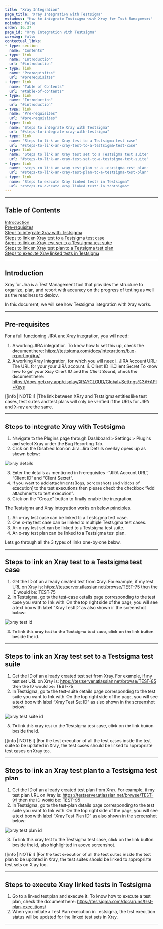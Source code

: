 ```yaml
---
title: "Xray Integration"
page_title: "Xray Integration with Testsigma"
metadesc: "How to integrate Testsigma with Xray for Test Management"
noindex: false
order: 16.37
page_id: "Xray Integration with Testsigma"
warning: false
contextual_links:
- type: section
  name: "Contents"
- type: link
  name: "Introduction"
  url: "#introduction"
- type: link
  name: "Prerequisites"
  url: "#prerequisites"
- type: link
  name: "Table of Contents"
  url: "#table-of-contents"
- type: link
  name: "Introduction"
  url: "#introduction"
- type: link
  name: "Pre-requisites"
  url: "#pre-requisites"
- type: link
  name: "Steps to integrate Xray with Testsigma"
  url: "#steps-to-integrate-xray-with-testsigma"
- type: link
  name: "Steps to link an Xray test to a Testsigma test case"
  url: "#steps-to-link-an-xray-test-to-a-testsigma-test-case"
- type: link
  name: "Steps to link an Xray test set to a Testsigma test suite"
  url: "#steps-to-link-an-xray-test-set-to-a-testsigma-test-suite"
- type: link
  name: "Steps to link an Xray test plan to a Testsigma test plan"
  url: "#steps-to-link-an-xray-test-plan-to-a-testsigma-test-plan"
- type: link
  name: "Steps to execute Xray linked tests in Testsigma"
  url: "#steps-to-execute-xray-linked-tests-in-testsigma"
---
```


---
## **Table of Contents**

[Introduction](https://testsigma.com/docs/integrations/bug-reporting/xray/#introduction)<br>
[Pre-requisites](#pre-requisites)<br>
[Steps to integrate Xray with Testsigma](https://testsigma.com/docs/integrations/bug-reporting/xray/#steps-to-integrate-xray-with-testsigma)<br>
[Steps to link an Xray test to a Testsigma test case](https://testsigma.com/docs/integrations/bug-reporting/xray/#steps-to-link-an-xray-test-to-a-testsigma-test-case)<br>
[Steps to link an Xray test set to a Testsigma test suite](https://testsigma.com/docs/integrations/bug-reporting/xray/#steps-to-link-an-xray-test-set-to-a-testsigma-test-suite)<br>
[Steps to link an Xray test plan to a Testsigma test plan](https://testsigma.com/docs/integrations/bug-reporting/xray/#steps-to-link-an-xray-test-plan-to-a-testsigma-test-plan)<br>
[Steps to execute Xray linked tests in Testsigma](https://testsigma.com/docs/integrations/bug-reporting/xray/#steps-to-execute-xray-linked-tests-in-testsigma)<br>

---
 
 
## **Introduction**
 
Xray for Jira is a Test Management tool that provides the structure to organize, plan, and report with accuracy on the progress of testing as well as the readiness to deploy.
 
In this document, we will see how Testsigma integration  with Xray works.

---
 
## **Pre-requisites**
 
For a full functioning JIRA and Xray integration, you will need:
1. A working JIRA integration. To know how to set this up, check the document here: https://testsigma.com/docs/integrations/bug-reporting/jira/
2. A working Xray Integration, for which you will need
  i.  JIRA Account URL: The URL for your your JIRA account.
  ii. Client ID
  iii.Client Secret
To know how to get your Xray Client ID and the Client Secret, check the document here: https://docs.getxray.app/display/XRAYCLOUD/Global+Settings%3A+API+Keys 
 
 
[[info | NOTE:]]
|The link between XRay and Testsigma entities like test cases, test suites and test plans will only be verified if the URLs for JIRA and X-ray are the same. 

---
 
## **Steps to integrate Xray with Testsigma**  
 
1. Navigate to the Plugins page through Dashboard > Settings > Plugins and select Xray under the Bug Reporting Tab.
2. Click on the Disabled Icon on Jira. Jira Details overlay opens up as shown below:
 
![xray details](https://s3.amazonaws.com/static-docs.testsigma.com/new_images/integrations/bug-reporting/xray/xray-details.png)

3. Enter the details as mentioned in Prerequisites -”JIRA Account URL”, “Client ID” and “Client Secret”. 
4. If you want to add attachments[logs, screenshots and videos of execution] to the test executions then please check the checkbox “Add attachments to test execution”.
5. Click on the “Create” button to finally enable the integration.
 
The Testsigma and Xray integration works on below principles.
 
1. An x-ray test case can be linked to a Testsigma test case.
2. One x-ray test case can be linked to multiple Testsigma test cases. 
3. An x-ray test set can be linked to a Testsigma test suite.
4. An x-ray test plan can be linked to a Testsigma test plan.
 
Lets go through all the 3 types of links one-by-one below.

---
 
## **Steps to link an Xray test to a Testsigma test case**

1. Get the ID of an already created test from Xray. For example, if my test URL on Xray is: https://testserver.atlassian.net/browse/TEST-75 then the ID would be: TEST-75
2. In Testsigma, go to the test-case details page corresponding to the test case you want to link with. On the top right side of the page, you will see a text box with label “Xray TestID” as also shown in the screenshot below: 
 
![xray test id](https://s3.amazonaws.com/static-docs.testsigma.com/new_images/integrations/bug-reporting/xray/xray-test-id.png)

3. To link this xray test to the Testsigma test case, click on the link button beside the id.
 
---
 
## **Steps to link an Xray test set to a Testsigma test suite**

1. Get the ID of an already created test set from Xray. For example, if my test set URL on Xray is: https://testserver.atlassian.net/browse/TEST-85  then the ID would be: TEST-75
2. In Testsigma, go to the test-suite details page corresponding to the test suite you want to link with. On the top right side of the page, you will see a text box with label “Xray Test Set ID” as also shown in the screenshot below:

![xray test suite id](https://s3.amazonaws.com/static-docs.testsigma.com/new_images/integrations/bug-reporting/xray/xray-testsuite-id.png)

3. To link this xray test to the Testsigma test case, click on the link button beside the id.

[[info | NOTE:]]
|For the test execution of all the test cases inside the test suite to be updated in Xray, the test cases should be linked to appropriate test cases on Xray too.
 
---
 
## **Steps to link an Xray test plan to a Testsigma test plan**
 
1. Get the ID of an already created test plan from Xray. For example, if my test plan URL on Xray is: https://testserver.atlassian.net/browse/TEST-95  then the ID would be: TEST-95
2. In Testsigma, go to the test-plan details page corresponding to the test suite you want to link with. On the top right side of the page, you will see a text box with label “Xray Test Plan ID” as also shown in the screenshot below:

![xray test plan id](https://s3.amazonaws.com/static-docs.testsigma.com/new_images/integrations/bug-reporting/xray/xray-testplan-id.png)

3. To link this xray test to the Testsigma test case, click on the link button beside the id, also highlighted in above screenshot.
 
 
[[info | NOTE:]]
|For the test execution of all the test suites inside the test plan to be updated in Xray, the test suites should be linked to appropriate test sets on Xray too.
 
---
 
## **Steps to execute Xray linked tests in Testsigma**
 
1. Go to a linked test plan and execute it. To know how to execute a test plan, check the document here: https://testsigma.com/docs/runs/test-plan-executions/
2. When you initiate a Test Plan execution in Testsigma, the test execution status will be updated for the linked test sets in Xray.

---